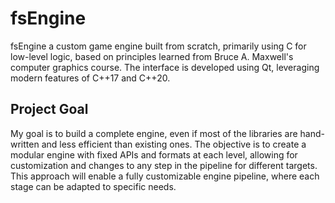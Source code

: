 # fsEngine
fsEngine a custom game engine built from scratch, primarily using C for low-level logic, based on principles learned from Bruce A. Maxwell's computer graphics course. The interface is developed using Qt, leveraging modern features of C++17 and C++20.

## Project Goal

My goal is to build a complete engine, even if most of the libraries are hand-written and less efficient than existing ones. The objective is to create a modular engine with fixed APIs and formats at each level, allowing for customization and changes to any step in the pipeline for different targets. This approach will enable a fully customizable engine pipeline, where each stage can be adapted to specific needs.
